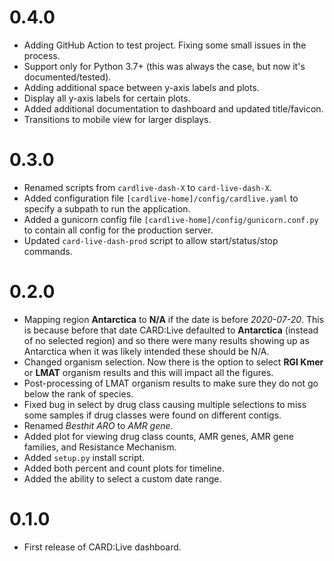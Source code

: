 # 0.4.0

* Adding GitHub Action to test project. Fixing some small issues in the process.
* Support only for Python 3.7+ (this was always the case, but now it's documented/tested).
* Adding additional space between y-axis labels and plots.
* Display all y-axis labels for certain plots.
* Added additional documentation to dashboard and updated title/favicon.
* Transitions to mobile view for larger displays.

# 0.3.0

* Renamed scripts from `cardlive-dash-X` to `card-live-dash-X`.
* Added configuration file `[cardlive-home]/config/cardlive.yaml` to specify a subpath to run the application.
* Added a gunicorn config file `[cardlive-home]/config/gunicorn.conf.py` to contain all config for the production server.
* Updated `card-live-dash-prod` script to allow start/status/stop commands.

# 0.2.0

* Mapping region **Antarctica** to **N/A** if the date is before *2020-07-20*. This is because before that date CARD:Live defaulted to **Antarctica** (instead of no selected region) and so there were many results showing up as Antarctica when it was likely intended these should be N/A.
* Changed organism selection. Now there is the option to select **RGI Kmer** or **LMAT** organism results and this will impact all the figures.
* Post-processing of LMAT organism results to make sure they do not go below the rank of species.
* Fixed bug in select by drug class causing multiple selections to miss some samples if drug classes were found on different contigs.
* Renamed *Besthit ARO* to *AMR gene*.
* Added plot for viewing drug class counts, AMR genes, AMR gene families, and Resistance Mechanism.
* Added `setup.py` install script.
* Added both percent and count plots for timeline.
* Added the ability to select a custom date range.

# 0.1.0

* First release of CARD:Live dashboard.

